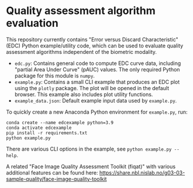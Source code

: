 # Quality assessment algorithm evaluation

This repository currently contains "Error versus Discard Characteristic" (EDC) Python example/utility code, which can be used to evaluate quality assessment algorithms independent of the biometric modality.

- `edc.py`: Contains general code to compute EDC curve data, including "partial Area Under Curve" (pAUC) values. The only required Python package for this module is `numpy`.
- `example.py`: Contains a small CLI example that produces an EDC plot using the `plotly` package. The plot will be opened in the default browser. This example also includes plot utility functions.
- `example_data.json`: Default example input data used by `example.py`.

To quickly create a new Anaconda Python environment for `example.py`, run:

```
conda create --name edcexample python=3.9
conda activate edcexample
pip install -r requirements.txt
python example.py
```

There are various CLI options in the example, see `python example.py --help`.

A related "Face Image Quality Assessment Toolkit (fiqat)" with various additional features can be found here: <https://share.nbl.nislab.no/g03-03-sample-quality/face-image-quality-toolkit>
